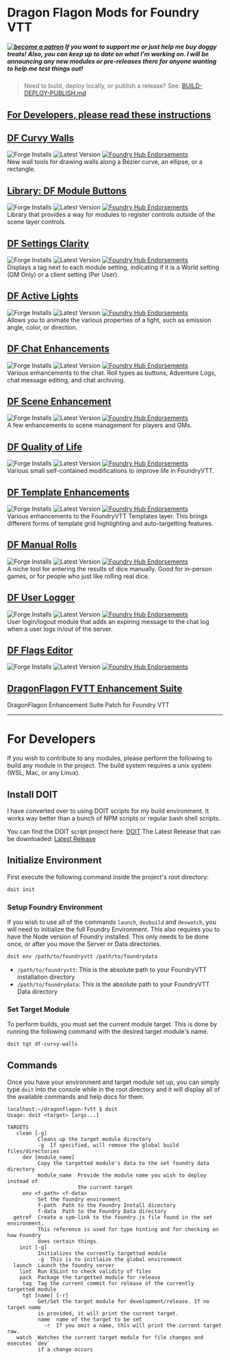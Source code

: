 # Dragon Flagon Mods for Foundry VTT

##### [![become a patron](.assets/patreon-image.png)](https://www.patreon.com/bePatron?u=46113583) If you want to support me or just help me buy doggy treats! Also, you can keep up to date on what I'm working on. I will be announcing any new modules or pre-releases there for anyone wanting to help me test things out!

> Need to build, deploy locally, or publish a release? See: [BUILD-DEPLOY-PUBLISH.md](./BUILD-DEPLOY-PUBLISH.md)

## [For Developers, please read these instructions](#For-Developers)

## [DF Curvy Walls](https://github.com/flamewave000/dragonflagon-fvtt/blob/master/df-curvy-walls/README.md)
![Forge Installs](https://img.shields.io/badge/dynamic/json?color=red&label=Forge%20Installs&query=package.installs&suffix=%25&url=https%3A%2F%2Fforge-vtt.com%2Fapi%2Fbazaar%2Fpackage%2Fdf-curvy-walls) ![Latest Version](https://img.shields.io/badge/dynamic/json?label=Latest%20Release&prefix=v&query=package.versions%5B0%5D&url=https%3A%2F%2Fforge-vtt.com%2Fapi%2Fbazaar%2Fpackage%2Fdf-curvy-walls) [![Foundry Hub Endorsements](https://img.shields.io/endpoint?logoColor=white&url=https%3A%2F%2Fwww.foundryvtt-hub.com%2Fwp-json%2Fhubapi%2Fv1%2Fpackage%2Fdf-curvy-walls%2Fshield%2Fendorsements)](https://www.foundryvtt-hub.com/package/df-curvy-walls/)  
New wall tools for drawing walls along a Bézier curve, an ellipse, or a rectangle.

## [Library: DF Module Buttons](https://github.com/flamewave000/dragonflagon-fvtt/blob/master/lib-df-buttons/README.md)
![Forge Installs](https://img.shields.io/badge/dynamic/json?color=red&label=Forge%20Installs&query=package.installs&suffix=%25&url=https%3A%2F%2Fforge-vtt.com%2Fapi%2Fbazaar%2Fpackage%2Flib-df-buttons) ![Latest Version](https://img.shields.io/badge/dynamic/json?label=Latest%20Release&prefix=v&query=package.versions%5B0%5D&url=https%3A%2F%2Fforge-vtt.com%2Fapi%2Fbazaar%2Fpackage%2Flib-df-buttons) [![Foundry Hub Endorsements](https://img.shields.io/endpoint?logoColor=white&url=https%3A%2F%2Fwww.foundryvtt-hub.com%2Fwp-json%2Fhubapi%2Fv1%2Fpackage%2Flib-df-buttons%2Fshield%2Fendorsements)](https://www.foundryvtt-hub.com/package/lib-df-buttons/)  
Library that provides a way for modules to register controls outside of the scene layer controls.

## [DF Settings Clarity](https://github.com/flamewave000/dragonflagon-fvtt/blob/master/df-settings-clarity/README.md)
![Forge Installs](https://img.shields.io/badge/dynamic/json?color=red&label=Forge%20Installs&query=package.installs&suffix=%25&url=https%3A%2F%2Fforge-vtt.com%2Fapi%2Fbazaar%2Fpackage%2Fdf-settings-clarity) ![Latest Version](https://img.shields.io/badge/dynamic/json?label=Latest%20Release&prefix=v&query=package.versions%5B0%5D&url=https%3A%2F%2Fforge-vtt.com%2Fapi%2Fbazaar%2Fpackage%2Fdf-settings-clarity) [![Foundry Hub Endorsements](https://img.shields.io/endpoint?logoColor=white&url=https%3A%2F%2Fwww.foundryvtt-hub.com%2Fwp-json%2Fhubapi%2Fv1%2Fpackage%2Flib-df-hotkeys%2Fshield%2Fendorsements)](https://www.foundryvtt-hub.com/package/df-settings-clarity/)  
Displays a tag next to each module setting, indicating if it is a World setting (GM Only) or a client setting (Per User).

## [DF Active Lights](https://github.com/flamewave000/dragonflagon-fvtt/blob/master/df-active-lights/README.md)
![Forge Installs](https://img.shields.io/badge/dynamic/json?color=red&label=Forge%20Installs&query=package.installs&suffix=%25&url=https%3A%2F%2Fforge-vtt.com%2Fapi%2Fbazaar%2Fpackage%2Fdf-active-lights) ![Latest Version](https://img.shields.io/badge/dynamic/json?label=Latest%20Release&prefix=v&query=package.versions%5B0%5D&url=https%3A%2F%2Fforge-vtt.com%2Fapi%2Fbazaar%2Fpackage%2Fdf-active-lights) [![Foundry Hub Endorsements](https://img.shields.io/endpoint?logoColor=white&url=https%3A%2F%2Fwww.foundryvtt-hub.com%2Fwp-json%2Fhubapi%2Fv1%2Fpackage%2Fdf-active-lights%2Fshield%2Fendorsements)](https://www.foundryvtt-hub.com/package/df-active-lights/)  
Allows you to animate the various properties of a light, such as emission angle, color, or direction.

## [DF Chat Enhancements](https://github.com/flamewave000/dragonflagon-fvtt/blob/master/df-chat-enhance/README.md)
![Forge Installs](https://img.shields.io/badge/dynamic/json?color=red&label=Forge%20Installs&query=package.installs&suffix=%25&url=https%3A%2F%2Fforge-vtt.com%2Fapi%2Fbazaar%2Fpackage%2Fdf-chat-enhance) ![Latest Version](https://img.shields.io/badge/dynamic/json?label=Latest%20Release&prefix=v&query=package.versions%5B0%5D&url=https%3A%2F%2Fforge-vtt.com%2Fapi%2Fbazaar%2Fpackage%2Fdf-chat-enhance) [![Foundry Hub Endorsements](https://img.shields.io/endpoint?logoColor=white&url=https%3A%2F%2Fwww.foundryvtt-hub.com%2Fwp-json%2Fhubapi%2Fv1%2Fpackage%2Fdf-chat-enhance%2Fshield%2Fendorsements)](https://www.foundryvtt-hub.com/package/df-chat-enhance/)  
Various enhancements to the chat. Roll types as buttons, Adventure Logs, chat message editing, and chat archiving.

## [DF Scene Enhancement](https://github.com/flamewave000/dragonflagon-fvtt/blob/master/df-scene-enhance/README.md)
![Forge Installs](https://img.shields.io/badge/dynamic/json?color=red&label=Forge%20Installs&query=package.installs&suffix=%25&url=https%3A%2F%2Fforge-vtt.com%2Fapi%2Fbazaar%2Fpackage%2Fdf-scene-enhance) ![Latest Version](https://img.shields.io/badge/dynamic/json?label=Latest%20Release&prefix=v&query=package.versions%5B0%5D&url=https%3A%2F%2Fforge-vtt.com%2Fapi%2Fbazaar%2Fpackage%2Fdf-scene-enhance) [![Foundry Hub Endorsements](https://img.shields.io/endpoint?logoColor=white&url=https%3A%2F%2Fwww.foundryvtt-hub.com%2Fwp-json%2Fhubapi%2Fv1%2Fpackage%2Fdf-scene-enhance%2Fshield%2Fendorsements)](https://www.foundryvtt-hub.com/package/df-scene-enhance/)  
A few enhancements to scene management for players and GMs.

## [DF Quality of Life](https://github.com/flamewave000/dragonflagon-fvtt/blob/master/df-qol/README.md)
![Forge Installs](https://img.shields.io/badge/dynamic/json?color=red&label=Forge%20Installs&query=package.installs&suffix=%25&url=https%3A%2F%2Fforge-vtt.com%2Fapi%2Fbazaar%2Fpackage%2Fdf-qol) ![Latest Version](https://img.shields.io/badge/dynamic/json?label=Latest%20Release&prefix=v&query=package.versions%5B0%5D&url=https%3A%2F%2Fforge-vtt.com%2Fapi%2Fbazaar%2Fpackage%2Fdf-qol) [![Foundry Hub Endorsements](https://img.shields.io/endpoint?logoColor=white&url=https%3A%2F%2Fwww.foundryvtt-hub.com%2Fwp-json%2Fhubapi%2Fv1%2Fpackage%2Fdf-qol%2Fshield%2Fendorsements)](https://www.foundryvtt-hub.com/package/df-qol/)  
Various small self-contained modifications to improve life in FoundryVTT.

## [DF Template Enhancements](https://github.com/flamewave000/dragonflagon-fvtt/blob/master/df-templates/README.md)
![Forge Installs](https://img.shields.io/badge/dynamic/json?color=red&label=Forge%20Installs&query=package.installs&suffix=%25&url=https%3A%2F%2Fforge-vtt.com%2Fapi%2Fbazaar%2Fpackage%2Fdf-templates) ![Latest Version](https://img.shields.io/badge/dynamic/json?label=Latest%20Release&prefix=v&query=package.versions%5B0%5D&url=https%3A%2F%2Fforge-vtt.com%2Fapi%2Fbazaar%2Fpackage%2Fdf-templates) [![Foundry Hub Endorsements](https://img.shields.io/endpoint?logoColor=white&url=https%3A%2F%2Fwww.foundryvtt-hub.com%2Fwp-json%2Fhubapi%2Fv1%2Fpackage%2Fdf-templates%2Fshield%2Fendorsements)](https://www.foundryvtt-hub.com/package/df-templates/)  
Various enhancements to the FoundryVTT Templates layer. This brings different forms of template grid highlighting and auto-targetting features.

## [DF Manual Rolls](https://github.com/flamewave000/dragonflagon-fvtt/blob/master/df-manual-rolls/README.md)
![Forge Installs](https://img.shields.io/badge/dynamic/json?color=red&label=Forge%20Installs&query=package.installs&suffix=%25&url=https%3A%2F%2Fforge-vtt.com%2Fapi%2Fbazaar%2Fpackage%2Fdf-manual-rolls) ![Latest Version](https://img.shields.io/badge/dynamic/json?label=Latest%20Release&prefix=v&query=package.versions%5B0%5D&url=https%3A%2F%2Fforge-vtt.com%2Fapi%2Fbazaar%2Fpackage%2Fdf-manual-rolls) [![Foundry Hub Endorsements](https://img.shields.io/endpoint?logoColor=white&url=https%3A%2F%2Fwww.foundryvtt-hub.com%2Fwp-json%2Fhubapi%2Fv1%2Fpackage%2Fdf-manual-rolls%2Fshield%2Fendorsements)](https://www.foundryvtt-hub.com/package/df-manual-rolls/)  
A niche tool for entering the results of dice manually. Good for in-person games, or for people who just like rolling real dice.

## [DF User Logger](https://github.com/flamewave000/dragonflagon-fvtt/blob/master/df-logger/README.md)
![Forge Installs](https://img.shields.io/badge/dynamic/json?color=red&label=Forge%20Installs&query=package.installs&suffix=%25&url=https%3A%2F%2Fforge-vtt.com%2Fapi%2Fbazaar%2Fpackage%2Fdf-logger) ![Latest Version](https://img.shields.io/badge/dynamic/json?label=Latest%20Release&prefix=v&query=package.versions%5B0%5D&url=https%3A%2F%2Fforge-vtt.com%2Fapi%2Fbazaar%2Fpackage%2Fdf-logger) [![Foundry Hub Endorsements](https://img.shields.io/endpoint?logoColor=white&url=https%3A%2F%2Fwww.foundryvtt-hub.com%2Fwp-json%2Fhubapi%2Fv1%2Fpackage%2Fdf-logger%2Fshield%2Fendorsements)](https://www.foundryvtt-hub.com/package/df-logger/)  
User login/logout module that adds an expiring message to the chat log when a user logs in/out of the server.

## [DF Flags Editor](https://github.com/flamewave000/dragonflagon-fvtt/blob/master/df-flag-edit/README.md)
![Forge Installs](https://img.shields.io/badge/dynamic/json?color=red&label=Forge%20Installs&query=package.installs&suffix=%25&url=https%3A%2F%2Fforge-vtt.com%2Fapi%2Fbazaar%2Fpackage%2Fdf-flag-edit) ![Latest Version](https://img.shields.io/badge/dynamic/json?label=Latest%20Release&prefix=v&query=package.versions%5B0%5D&url=https%3A%2F%2Fforge-vtt.com%2Fapi%2Fbazaar%2Fpackage%2Fdf-flag-edit) [![Foundry Hub Endorsements](https://img.shields.io/endpoint?logoColor=white&url=https%3A%2F%2Fwww.foundryvtt-hub.com%2Fwp-json%2Fhubapi%2Fv1%2Fpackage%2Fdf-flag-edit%2Fshield%2Fendorsements)](https://www.foundryvtt-hub.com/package/df-flag-edit/)  

## [DragonFlagon FVTT Enhancement Suite](https://github.com/flamewave000/df-fvtt-enhancement-suite)
DragonFlagon Enhancement Suite Patch for Foundry VTT

---

# For Developers

If you wish to contribute to any modules, please perform the following to build any module in the project. The build system requires a unix system (WSL, Mac, or any Linux).

## Install DOIT

I have converted over to using DOIT scripts for my build environment. It works way better than a bunch of NPM scripts or regular bash shell scripts.

You can find the DOIT script project here: [DOIT](https://github.com/flamewave000/doit)
The Latest Release that can be downloaded: [Latest Release](https://github.com/flamewave000/doit/releases/latest)

## Initialize Environment

First execute the following command inside the project's root directory:

```bash
doit init
```

### Setup Foundry Environment

If you wish to use all of the commands `launch`, `devbuild` and `devwatch`, you will need to initialize the full Foundry Environment. This also requires you to have the Node version of Foundry installed. This only needs to be done once, or after you move the Server or Data directories.

```bash
doit env /path/to/foundryvtt /path/to/foundrydata
```

 - `/path/to/foundryvtt`: This is the absolute path to your FoundryVTT installation directory
 - `/path/to/foundrydata`: This is the absolute path to your FoundryVTT Data directory

### Set Target Module

To perform builds, you must set the current module target. This is done by running the following command with the desired target module's name.

```bash
doit tgt df-curvy-walls
```

## Commands

Once you have your environment and target module set up, you can simply type `doit` into the console while in the root directory and it will display all of the available commands and help docs for them.

```
localhost:~/dragonflagon-fvtt $ doit
Usage: doit <target> [args...]

TARGETS
   clean [-g]
          Cleans up the target module directory
          -g  If specified, will remove the global build files/directories
     dev [module_name]
          Copy the targetted module's data to the set foundry data directory
          module_name  Provide the module name you wish to deploy instead of
                       the current target
     env <f-path> <f-data>
          Set the foundry environment
          f-path  Path to the Foundry Install directory
          f-data  Path to the Foundry Data directory
  getref  Create a sym-link to the foundry.js file found in the set environment.
          This reference is used for type hinting and for checking on how Foundry
          does certain things.
    init [-g]
          Initializes the currently targetted module
          -g  This is to initlaize the global environment
  launch  Launch the foundry server
    lint  Run ESLint to check validity of files
    pack  Package the targetted module for release
     tag  Tag the current commit for release of the currently targetted module
     tgt [name] [-r]
          Get/Set the target module for development/release. If no target name
          is provided, it will print the current target.
          name  name of the target to be set
            -r  If you omit a name, this will print the current target raw.
   watch  Watches the current target module for file changes and executes `dev`
          if a change occurs
```


